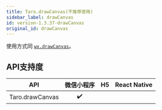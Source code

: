 ```yaml
---
title: Taro.drawCanvas(不推荐使用)
sidebar_label: drawCanvas
id: version-1.3.37-drawCanvas
original_id: drawCanvas
---
```



使用方式同 [`wx.drawCanvas`](https://developers.weixin.qq.com/miniprogram/dev/api/canvas/draw-canvas.html)。

## API支持度

| API | 微信小程序 | H5 | React Native |
| :-: | :-: | :-: | :-: |
| Taro.drawCanvas | ✔️ |  |  |

